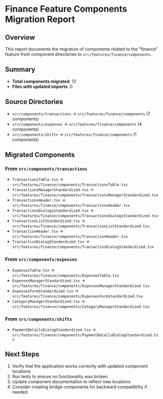 # Finance Feature Components Migration Report

## Overview

This report documents the migration of components related to the "finance" feature from component directories to `src/features/finance/components`.

## Summary

- **Total components migrated**: 12
- **Files with updated imports**: 0

## Source Directories

- `src/components/transactions` → `src/features/finance/components` (7 components)
- `src/components/expenses` → `src/features/finance/components` (4 components)
- `src/components/shifts` → `src/features/finance/components` (1 components)

## Migrated Components


### From `src/components/transactions`

- `TransactionsTable.tsx` → `src/features/finance/components/TransactionsTable.tsx`
- `TransactionsManagerStandardized.tsx` → `src/features/finance/components/TransactionsManagerStandardized.tsx`
- `TransactionsHeader.tsx` → `src/features/finance/components/TransactionsHeader.tsx`
- `TransactionsDialogsStandardized.tsx` → `src/features/finance/components/TransactionsDialogsStandardized.tsx`
- `TransactionListStandardized.tsx` → `src/features/finance/components/TransactionListStandardized.tsx`
- `TransactionHeader.tsx` → `src/features/finance/components/TransactionHeader.tsx`
- `TransactionDialogStandardized.tsx` → `src/features/finance/components/TransactionDialogStandardized.tsx`


### From `src/components/expenses`

- `ExpensesTable.tsx` → `src/features/finance/components/ExpensesTable.tsx`
- `ExpensesManagerStandardized.tsx` → `src/features/finance/components/ExpensesManagerStandardized.tsx`
- `ExpensesFormStandardized.tsx` → `src/features/finance/components/ExpensesFormStandardized.tsx`
- `CategoryManagerStandardized.tsx` → `src/features/finance/components/CategoryManagerStandardized.tsx`


### From `src/components/shifts`

- `PaymentDetailsDialogStandardized.tsx` → `src/features/finance/components/PaymentDetailsDialogStandardized.tsx`


## Next Steps

1. Verify that the application works correctly with updated component locations
2. Run tests to ensure no functionality was broken
3. Update component documentation to reflect new locations
4. Consider creating bridge components for backward compatibility if needed
